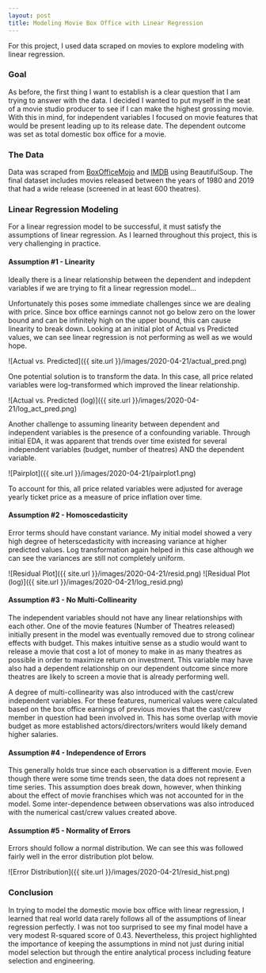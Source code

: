```yaml
---
layout: post
title: Modeling Movie Box Office with Linear Regression
---
```


For this project, I used data scraped on movies to explore modeling with linear regression.

### Goal
As before, the first thing I want to establish is a clear question that I am trying to answer with the data. I decided I wanted to put myself in the seat of a movie studio producer to see if I can make the highest grossing movie. With this in mind, for independent variables I focused on movie features that would be present leading up to its release date. The dependent outcome was set as total domestic box office for a movie. 


### The Data
Data was scraped from [BoxOfficeMojo](http://www.boxofficemojo.com) and [IMDB](http://www.imdb.com) using BeautifulSoup. The final dataset includes movies released between the years of 1980 and 2019 that had a wide release (screened in at least 600 theatres).


### Linear Regression Modeling
For a linear regression model to be successful, it must satisfy the assumptions of linear regression. As I learned throughout this project, this is very challenging in practice.


#### Assumption #1 - Linearity
Ideally there is a linear relationship between the dependent and indepdent variables if we are trying to fit a linear regression model... 

Unfortunately this poses some immediate challenges since we are dealing with price. Since box office earnings cannot not go below zero on the lower bound and can be infinitely high on the upper bound, this can cause linearity to break down. Looking at an initial plot of Actual vs Predicted values, we can see linear regression is not performing as well as we would hope.

![Actual vs. Predicted]({{ site.url }}/images/2020-04-21/actual_pred.png)

One potential solution is to transform the data. In this case, all price related variables were log-transformed which improved the linear relationship.

![Actual vs. Predicted (log)]({{ site.url }}/images/2020-04-21/log_act_pred.png)

Another challenge to assuming linearity between dependent and independent variables is the presence of a confounding variable. Through initial EDA, it was apparent that trends over time existed for several independent variables (budget, number of theatres) AND the dependent variable.

![Pairplot]({{ site.url }}/images/2020-04-21/pairplot1.png)

To account for this, all price related variables were adjusted for average yearly ticket price as a measure of price inflation over time.


#### Assumption #2 - Homoscedasticity
Error terms should have constant variance. My initial model showed a very high degree of heterscedasticity with increasing variance at higher predicted values. Log transformation again helped in this case although we can see the variances are still not completely uniform.

![Residual Plot]({{ site.url }}/images/2020-04-21/resid.png)
![Residual Plot (log)]({{ site.url }}/images/2020-04-21/log_resid.png)


#### Assumption #3 - No Multi-Collinearity
The independent variables should not have any linear relationships with each other. One of the movie features (Number of Theatres released) initially present in the model was eventually removed due to strong colinear effects with budget. This makes intuitive sense as a studio would want to release a movie that cost a lot of money to make in as many theatres as possible in order to maximize return on investment. This variable may have also had a dependent relationship on our dependent outcome since more theatres are likely to screen a movie that is already performing well.

A degree of multi-collinearity was also introduced with the cast/crew independent variables. For these features, numerical values were calculated based on the box office earnings of previous movies that the cast/crew member in question had been involved in. This has some overlap with movie budget as more established actors/directors/writers would likely demand higher salaries.


#### Assumption #4 - Independence of Errors
This generally holds true since each observation is a different movie. Even though there were some time trends seen, the data does not represent a time series. This assumption does break down, however, when thinking about the effect of movie franchises which was not accounted for in the model. Some inter-dependence between observations was also introduced with the numerical cast/crew values created above.


#### Assumption #5 - Normality of Errors
Errors should follow a normal distribution. We can see this was followed fairly well in the error distribution plot below.

![Error Distribution]({{ site.url }}/images/2020-04-21/resid_hist.png)


### Conclusion
In trying to model the domestic movie box office with linear regression, I learned that real world data rarely follows all of the assumptions of linear regression perfectly. I was not too surprised to see my final model have a very modest R-squared score of 0.43. Nevertheless, this project highlighted the importance of keeping the assumptions in mind not just during initial model selection but through the entire analytical process including feature selection and engineering.